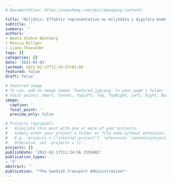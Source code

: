 ```yaml
---
# Documentation: https://wowchemy.com/docs/managing-content/

title: 'MiljöVis: Effektiv representation av miljödata i digitala modeller'
subtitle: ''
summary: ''
authors:
- Beata Stahre Wästberg
- Monica Billger
- Liane Thuvander
tags: []
categories: []
date: '2021-01-01'
lastmod: 2022-02-17T12:34:57+01:00
featured: false
draft: false

# Featured image
# To use, add an image named `featured.jpg/png` to your page's folder.
# Focal points: Smart, Center, TopLeft, Top, TopRight, Left, Right, BottomLeft, Bottom, BottomRight.
image:
  caption: ''
  focal_point: ''
  preview_only: false

# Projects (optional).
#   Associate this post with one or more of your projects.
#   Simply enter your project's folder or file name without extension.
#   E.g. `projects = ["internal-project"]` references `content/project/deep-learning/index.md`.
#   Otherwise, set `projects = []`.
projects: []
publishDate: '2022-02-17T11:34:56.155548Z'
publication_types:
- '5'
abstract: ''
publication: '*The Swedish Transport Administration*'
---
```

